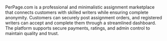 PerPage.com is a professional and minimalistic assignment marketplace that connects customers with skilled writers while ensuring complete anonymity. Customers can securely post assignment orders, and registered writers can accept and complete them through a streamlined dashboard. The platform supports secure payments, ratings, and admin control to maintain quality and trust.
